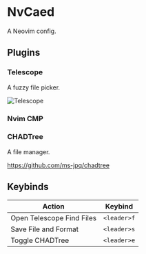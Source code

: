 # NvCaed

A Neovim config.

## Plugins

### Telescope

A fuzzy file picker.

![Telescope](https://i.imgur.com/pyMOfLp.png) 

### Nvim CMP

### CHADTree

A file manager.

https://github.com/ms-jpq/chadtree


## Keybinds

| Action | Keybind |
|--------------- | --------------- |
| Open Telescope Find Files | `<leader>f` |
| Save File and Format | `<leader>s` |
| Toggle CHADTree | `<leader>e` |


